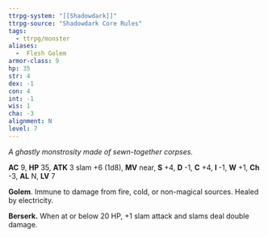 ```yaml
---
ttrpg-system: "[[Shadowdark]]"
ttrpg-source: "Shadowdark Core Rules"
tags:
  - ttrpg/monster
aliases:
  -  Flesh Golem
armor-class: 9
hp: 35
str: 4
dex: -1
con: 4
int: -1
wis: 1
cha: -3
alignment: N
level: 7
---
```


_A ghastly monstrosity made of sewn-together corpses._

**AC** 9, **HP** 35, **ATK** 3 slam +6 (1d8), **MV** near, **S** +4, **D** -1, **C** +4, **I** -1, **W** +1, **Ch** -3, **AL** N, **LV** 7

**Golem**. Immune to damage from fire, cold, or non-magical sources. Healed by electricity. 

**Berserk.** When at or below 20 HP, +1 slam attack and slams deal double damage.

